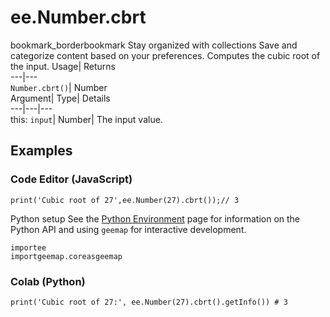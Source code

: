  
#  ee.Number.cbrt 
bookmark_borderbookmark Stay organized with collections  Save and categorize content based on your preferences. 
Computes the cubic root of the input. 
Usage| Returns  
---|---  
`Number.cbrt()`| Number  
Argument| Type| Details  
---|---|---  
this: `input`| Number| The input value.  
## Examples
### Code Editor (JavaScript)
```
print('Cubic root of 27',ee.Number(27).cbrt());// 3
```
Python setup
See the [ Python Environment](https://developers.google.com/earth-engine/guides/python_install) page for information on the Python API and using `geemap` for interactive development.
```
importee
importgeemap.coreasgeemap
```

### Colab (Python)
```
print('Cubic root of 27:', ee.Number(27).cbrt().getInfo()) # 3
```


